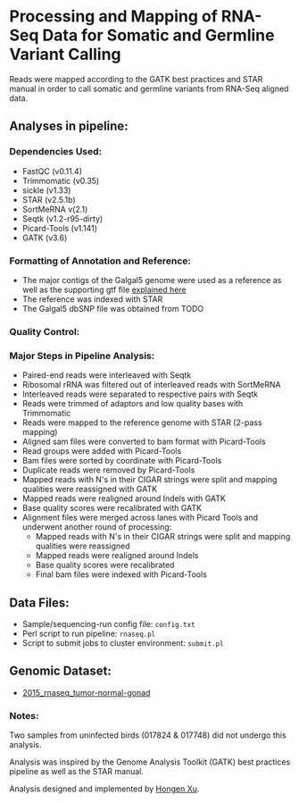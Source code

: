 # Processing and Mapping of RNA-Seq Data for Somatic and Germline Variant Calling

Reads were mapped according to the GATK best practices and STAR manual in order to call somatic and germline variants from RNA-Seq aligned data.

## Analyses in pipeline:

### Dependencies Used:
- FastQC (v0.11.4)
- Trimmomatic (v0.35)
- sickle (v1.33)
- STAR (v2.5.1b)
- SortMeRNA v(2.1)
- Seqtk (v1.2-r95-dirty)
- Picard-Tools (v1.141)
- GATK (v3.6)

### Formatting of Annotation and Reference:
- The major contigs of the Galgal5 genome were used as a reference as well as the supporting gtf file [explained here](https://github.com/steepale/IKZF1_paper_code/tree/master/01_reference_prep)
- The reference was indexed with STAR
- The Galgal5 dbSNP file was obtained from TODO


### Quality Control:


### Major Steps in Pipeline Analysis:
- Paired-end reads were interleaved with Seqtk
- Ribosomal rRNA was filtered out of interleaved reads with SortMeRNA
- Interleaved reads were separated to respective pairs with Seqtk
- Reads were trimmed of adaptors and low quality bases with Trimmomatic
- Reads were mapped to the reference genome with STAR (2-pass mapping)
- Aligned sam files were converted to bam format with Picard-Tools
- Read groups were added with Picard-Tools
- Bam files were sorted by coordinate with Picard-Tools
- Duplicate reads were removed by Picard-Tools
- Mapped reads with N's in their CIGAR strings were split and mapping qualities were reassigned with GATK
- Mapped reads were realigned around Indels with GATK
- Base quality scores were recalibrated with GATK
- Alignment files were merged across lanes with Picard Tools and underwent another round of processing:
    - Mapped reads with N's in their CIGAR strings were split and mapping qualities were reassigned
    - Mapped reads were realigned around Indels
    - Base quality scores were recalibrated
    - Final bam files were indexed with Picard-Tools

## Data Files:
- Sample/sequencing-run config file: `config.txt`  
- Perl script to run pipeline: `rnaseq.pl`  
- Script to submit jobs to cluster environment: `submit.pl`

## Genomic Dataset:
- [2015_rnaseq_tumor-normal-gonad](https://github.com/steepale/IKZF1_paper_code/tree/master/00_genomic_datasets/2015_rnaseq_tumor-normal-gonad)

### Notes:
Two samples from uninfected birds (017824 & 017748) did not undergo this analysis.

Analysis was inspired by the Genome Analysis Toolkit (GATK) best practices pipeline as well as the STAR manual.

Analysis designed and implemented by [Hongen Xu](https://github.com/hongenxu).